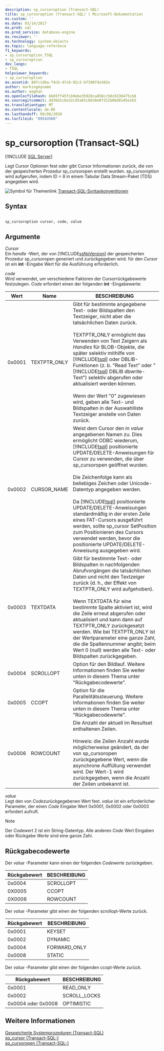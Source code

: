 ```yaml
---
description: sp_cursoroption (Transact-SQL)
title: sp_cursoroption (Transact-SQL) | Microsoft-Dokumentation
ms.custom: ''
ms.date: 03/14/2017
ms.prod: sql
ms.prod_service: database-engine
ms.reviewer: ''
ms.technology: system-objects
ms.topic: language-reference
f1_keywords:
- sp_cursoroption_TSQL
- sp_cursoroption
dev_langs:
- TSQL
helpviewer_keywords:
- sp_cursoroption
ms.assetid: 88fc1dba-f4cb-47c0-92c2-bf398f4a382e
author: markingmyname
ms.author: maghan
ms.openlocfilehash: bb85ff45fcb9ebe35920ca858cc9dc6336475cb8
ms.sourcegitcommit: dd36d1cbe32cd5a65c6638e8f252b0bd8145e165
ms.translationtype: MT
ms.contentlocale: de-DE
ms.lasthandoff: 09/08/2020
ms.locfileid: "89543560"
---
```

# <a name="sp_cursoroption-transact-sql"></a>sp_cursoroption (Transact-SQL)
[!INCLUDE [SQL Server](../../includes/applies-to-version/sqlserver.md)]

  Legt Cursor Optionen fest oder gibt Cursor Informationen zurück, die von der gespeicherten Prozedur sp_cursoropen erstellt wurden. sp_cursoroption wird aufgerufen, indem ID = 8 in einem Tabular Data Stream-Paket (TDS) angegeben wird.  
  
 ![Symbol für Themenlink](../../database-engine/configure-windows/media/topic-link.gif "Symbol für Themenlink") [Transact-SQL-Syntaxkonventionen](../../t-sql/language-elements/transact-sql-syntax-conventions-transact-sql.md)  
  
## <a name="syntax"></a>Syntax  
  
```  
  
sp_cursoroption cursor, code, value  
```  
  
## <a name="arguments"></a>Argumente  
 *Cursor*  
 Ein *handle* -Wert, der von [!INCLUDE[ssNoVersion](../../includes/ssnoversion-md.md)] der gespeicherten Prozedur sp_cursoropen generiert und zurückgegeben wird. für den *Cursor* ist ein **int** -Eingabe Wert für die Ausführung erforderlich.  
  
 *code*  
 Wird verwendet, um verschiedene Faktoren der Cursorrückgabewerte festzulegen. *Code* erfordert einen der folgenden **int** -Eingabewerte:  
  
|Wert|Name|BESCHREIBUNG|  
|-----------|----------|-----------------|  
|0x0001|TEXTPTR_ONLY|Gibt für bestimmte angegebene Text- oder Bildspalten den Textzeiger, nicht aber die tatsächlichen Daten zurück.<br /><br /> TEXTPTR_ONLY ermöglicht das Verwenden von Text Zeigern als *Handles* für BLOB-Objekte, die später selektiv mithilfe von [!INCLUDE[tsql](../../includes/tsql-md.md)] oder DBLIB-Funktionen (z. b. "Read Text" oder " [!INCLUDE[tsql](../../includes/tsql-md.md)] DBLIB dbwrite-Text") selektiv abgerufen oder aktualisiert werden können.<br /><br /> Wenn der Wert "0" zugewiesen wird, geben alle Text- und Bildspalten in der Auswahlliste Textzeiger anstelle von Daten zurück.|  
|0x0002|CURSOR_NAME|Weist dem Cursor den in *value* angegebenen Namen zu. Dies ermöglicht ODBC wiederum, [!INCLUDE[tsql](../../includes/tsql-md.md)] positionierte UPDATE/DELETE-Anweisungen für Cursor zu verwenden, die über sp_cursoropen geöffnet wurden.<br /><br /> Die Zeichenfolge kann als beliebiges Zeichen oder Unicode-Datentyp angegeben werden.<br /><br /> Da [!INCLUDE[tsql](../../includes/tsql-md.md)] positionierte UPDATE/DELETE-Anweisungen standardmäßig in der ersten Zeile eines FAT-Cursors ausgeführt werden, sollte sp_cursor SetPosition zum Positionieren des Cursors verwendet werden, bevor die positionierte UPDATE/DELETE-Anweisung ausgegeben wird.|  
|0x0003|TEXTDATA|Gibt für bestimmte Text- oder Bildspalten in nachfolgenden Abrufvorgängen die tatsächlichen Daten und nicht den Textzeiger zurück (d. h., der Effekt von TEXTPTR_ONLY wird aufgehoben).<br /><br /> Wenn TEXTDATA für eine bestimmte Spalte aktiviert ist, wird die Zeile erneut abgerufen oder aktualisiert und kann dann auf TEXTPTR_ONLY zurückgesetzt werden. Wie bei TEXTPTR_ONLY ist der Wertparameter eine ganze Zahl, die die Spaltennummer angibt; beim Wert 0 (null) werden alle Text- oder Bildspalten zurückgegeben.|  
|0x0004|SCROLLOPT|Option für den Bildlauf. Weitere Informationen finden Sie weiter unten in diesem Thema unter "Rückgabecodewerte".|  
|0x0005|CCOPT|Option für die Parallelitätssteuerung. Weitere Informationen finden Sie weiter unten in diesem Thema unter "Rückgabecodewerte".|  
|0x0006|ROWCOUNT|Die Anzahl der aktuell im Resultset enthaltenen Zeilen.<br /><br /> Hinweis: die Zeilen Anzahl wurde möglicherweise geändert, da der von sp_cursoropen zurückgegebene Wert, wenn die asynchrone Auffüllung verwendet wird. Der Wert-1 wird zurückgegeben, wenn die Anzahl der Zeilen unbekannt ist.|  
  
 *value*  
 Legt den von *Code*zurückgegebenen Wert fest. *value* ist ein erforderlicher Parameter, der einen *Code* Eingabe Wert 0x0001, 0x0002 oder 0x0003 erfordert aufruft.  
  
> [!NOTE]  
>  Der *Codewert* 2 ist ein String-Datentyp. Alle anderen *Code* Wert Eingaben oder Rückgabe *Werte* sind eine ganze Zahl.  
  
## <a name="return-code-values"></a>Rückgabecodewerte  
 Der *value* -Parameter kann einen der folgenden *Codewerte* zurückgeben.  
  
|Rückgabewert|BESCHREIBUNG|  
|------------------|-----------------|  
|0x0004|SCROLLOPT|  
|0X0005|CCOPT|  
|0X0006|ROWCOUNT|  
  
 Der *value* -Parameter gibt einen der folgenden scrollopt-Werte zurück.  
  
|Rückgabewert|BESCHREIBUNG|  
|------------------|-----------------|  
|0x0001|KEYSET|  
|0x0002|DYNAMIC|  
|0x0004|FORWARD_ONLY|  
|0x0008|STATIC|  
  
 Der *value* -Parameter gibt einen der folgenden ccopt-Werte zurück.  
  
|Rückgabewert|BESCHREIBUNG|  
|------------------|-----------------|  
|0x0001|READ_ONLY|  
|0x0002|SCROLL_LOCKS|  
|0x0004 oder 0x0008|OPTIMISTIC|  
  
## <a name="see-also"></a>Weitere Informationen  
 [Gespeicherte Systemprozeduren &#40;Transact-SQL&#41;](../../relational-databases/system-stored-procedures/system-stored-procedures-transact-sql.md)   
 [sp_cursor &#40;Transact-SQL-&#41;](../../relational-databases/system-stored-procedures/sp-cursor-transact-sql.md)   
 [sp_cursoropen &#40;Transact-SQL-&#41;](../../relational-databases/system-stored-procedures/sp-cursoropen-transact-sql.md)  
  
  
